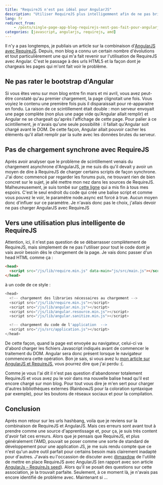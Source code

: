 ```yaml
---
title: "RequireJS n'est pas idéal pour AngularJS"
description: "Utiliser RequireJS plus intelligemment afin de ne pas brider AngularJS"
lang: fr
redirect_from:
    - /posts/single-page-app-blog-requirejs-nest-pas-fait-pour-angularjs/
categories: [javascript, angularjs, requirejs, amd]
---
```

Il n'y a pas longtemps, je publiais un article sur la combinaison d'[AngularJS avec RequireJS](/p/combiner-angularjs-et-requirejs/). Depuis, mon blog a connu un certain nombre d'évolutions et tout particulièrement une qui m'a fait revenir sur l'utilisation de RequireJS avec Angular. C'est le passage à des urls HTML5 et la façon dont je chargeais les pages qui m'ont fait voir le problème.

## Ne pas rater le bootstrap d'Angular

Si vous êtes venu sur mon blog entre fin mars et mi avril, vous avez peut-être constaté qu'au premier chargement, la page clignotait une fois. Vous voyiez le contenu une première fois puis il disparaissait pour ré-apparaitre en fondu. La raison de ce scintillement était double : mon serveur envoyait une page complète (non plus une page vide qu'Angular allait remplir) et Angular ne se chargeait qu'après l'affichage de cette page. Pour palier à ce scintillement, je n'avais qu'une seule possibilité : il fallait qu'Angular soit chargé avant le DOM. De cette façon, Angular allait pouvoir cacher les éléments qu'il allait remplir par la suite avec les données brutes du serveur.

## Pas de chargement synchrone avec RequireJS

Après avoir analyser que le problème de scintillement venais du chargement asynchrone d'AngularJS, je me suis dis qu'il devait y avoir un moyen de dire à RequireJS de charger certains scripts de façon synchrone. J'ai donc commencé par regarder les forums puis, ne trouvant rien de bien concret sur le sujet, je allé mettre mon nez dans les sources de RequireJS. Malheureusement, je suis tombé sur [cette ligne](https://github.com/jrburke/requirejs/blob/2.1.11/require.js#L1821) qui a mis fin à tous mes espoirs. C'est le seul endroit du code qui créé une balise script et comme vous pouvez le voir, le paramètre node.async est forcé à true. Aucun moyen donc d'influer sur ce paramètre. Je n'avais donc pas le choix, j'allais devoir ne pas charger AngularJS avec RequireJS

## Vers une utilisation plus intelligente de RequireJS

Attention, ici, il n'est pas question de se débarrasser complètement de RequireJS, mais simplement de ne pas l'utiliser pour tout le code dont je vais avoir besoin dès le chargement de la page. Je vais donc passer d'un head HTML comme ça :

```html
<head>
  <script src="/js/lib/require.min.js" data-main="js/src/main.js"></script>
</head>
```
à un code de ce style :

```javascript
<head>
  <!-- chargement des libraries nécessaires au chargement -->
  <script src="/js/lib/require.min.js"></script>
  <script src="/js/lib/angular.min.js"></script>
  <script src="/js/lib/angular.resource.min.js"></script>
  <script src="/js/lib/angular.sanitize.min.js"></script>

  <!-- chargement du code de l'application  -->
  <script src="/js/src/application.js"></script>
</head>
```

De cette façon, quand la page est envoyée au navigateur, celui-ci va d'abord charger les fichiers Javascript indiqués avant de commencer le traitement du DOM. Angular sera donc présent lorsque le navigateur commencera cette opération. Bon je sais, si vous avez lu [mon article sur AngularJS et RequireJS](/p/combiner-angularjs-et-requirejs/), vous pourrez dire que j'ai perdu :(.

Comme je vous l'ai dit il n'est pas question d'abandonner totalement RequireJS et vous avez pu le voir dans ma nouvelle balise head qu'il est encore chargé sur mon blog. Pour tout vous dire je m'en sert pour charger d'autres bibliothèques externes (RainbowJS pour la coloration syntaxique par exemple), pour les boutons de réseaux sociaux et pour la compilation.

## Conclusion

Après mon retour sur les urls hashbang, voila que je reviens sur la combinaison de RequireJS et AngularJS. Mais ces erreurs sont avant tout à prendre comme une source d'apprentissage et, pour ça, je suis très content d'avoir fait ces erreurs. Alors que je pensais que RequireJS, et plus généralement l'AMD, pouvait se poser comme une sorte de standard de développement pour une application JS, je me suis rendu compte que ce n'est qu'un autre outil parfait pour certains besoin mais clairement inadapté pour d'autres.
J'avais eu l'occassion de discuter avec [@maxdow](https://twitter.com/maxdow) de l'utilité de mettre en place RequireJS avec AngularJS (en rapport avec son article [AngularJs – RequireJs seed](http://maxlab.fr/blog/2013/03/angularjs-requirejs-seed/)). Alors qu'il se posait des questions sur cette association, je la trouvait parfaite. Seulement, à ce moment là, je n'avais pas encore identifié de problème avec. Maintenant si ... 
